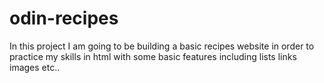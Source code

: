 # odin-recipes
In this project I am going to be building a basic recipes website in order to practice my skills in html with some basic features including lists links images etc..
